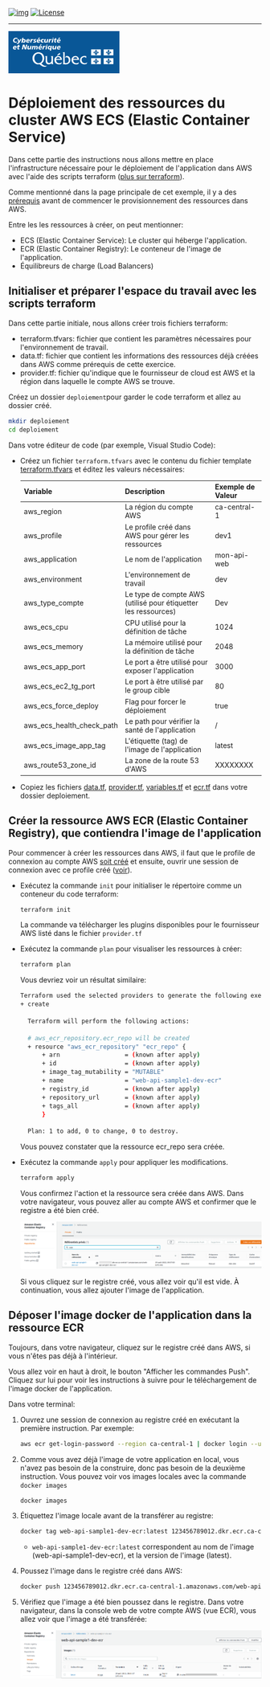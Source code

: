 <!-- ENTETE -->
[![img](https://img.shields.io/badge/Lifecycle-Experimental-339999)](https://www.quebec.ca/gouv/politiques-orientations/vitrine-numeriqc/accompagnement-des-organismes-publics/demarche-conception-services-numeriques)
[![License](https://img.shields.io/badge/Licence-LiLiQ--R-blue)](LICENSE_FR)

---

<div>
    <img src="https://github.com/CQEN-QDCE/.github/blob/main/images/mcn.png">
</div>
<!-- FIN ENTETE -->

# Déploiement des ressources du cluster AWS ECS (Elastic Container Service)

Dans cette partie des instructions nous allons mettre en place l'infrastructure nécessaire pour le déploiement de l'application dans AWS avec l'aide des scripts terraform ([plus sur terraform](../../Outils/Terraform/README.md#quest-ce-que-cest-terraform)).

Comme mentionné dans la page principale de cet exemple, il y a des [prérequis](README.md#prérequis) avant de commencer le provisionnement des ressources dans AWS.

Entre les les ressources à créer, on peut mentionner:
- ECS (Elastic Container Service): Le cluster qui héberge l'application.
- ECR (Elastic Container Registry): Le conteneur de l'image de l'application.
- Équilibreurs de charge (Load Balancers)

## Initialiser et préparer l'espace du travail avec les scripts terraform

Dans cette partie initiale, nous allons créer trois fichiers terraform:

- terraform.tfvars: fichier que contient les paramètres nécessaires pour l'environnement de travail.
- data.tf: fichier que contient les informations des ressources déjà créées dans AWS comme prérequis de cette exercice.
- provider.tf: fichier qu'indique que le fournisseur de cloud est AWS et la région dans laquelle le compte AWS se trouve.

Créez un dossier `deploiement`pour garder le code terraform et allez au dossier créé.
```bash
mkdir deploiement
cd deploiement
```
Dans votre éditeur de code (par exemple, Visual Studio Code):
- Créez un fichier `terraform.tfvars` avec le contenu du fichier template [terraform.tfvars](scripts/terraform.tfvars) et éditez les valeurs nécessaires:

    |  Variable | Description  |  Exemple de Valeur  |
    |---|---|---|
    | aws_region | La région du compte AWS  | ca-central-1  |
    | aws_profile | Le profile créé dans AWS pour gérer les ressources  | dev1  |
    | aws_application | Le nom de l'application  | mon-api-web  |
    | aws_environment | L'environnement de travail  | dev  |
    | aws_type_compte | Le type de compte AWS (utilisé pour étiquetter les ressources)  | Dev  |
    | aws_ecs_cpu | CPU utilisé pour la définition de tâche  | 1024  |
    | aws_ecs_memory | La mémoire utilisé pour la définition de tâche  | 2048  |
    | aws_ecs_app_port | Le port a être utilisé pour exposer l'application  | 3000 |
    | aws_ecs_ec2_tg_port | Le port à être utilisé par le group cible  | 80 |
    | aws_ecs_force_deploy | Flag pour forcer le déploiement  | true |
    | aws_ecs_health_check_path | Le path pour vérifier la santé de l'application  | / |
    | aws_ecs_image_app_tag | L'étiquette (tag) de l'image de l'application  | latest  |
    | aws_route53_zone_id | La zone de la route 53 d'AWS | XXXXXXXX  |

- Copiez les fichiers [data.tf](scripts/data.tf), [provider.tf](scripts/provider.tf), [variables.tf](scripts/variables.tf) et [ecr.tf](scripts/ecr.tf) dans votre dossier deploiement.


## Créer la ressource AWS ECR (Elastic Container Registry), que contiendra l'image de l'application
Pour commencer à créer les ressources dans AWS, il faut que le profile de connexion au compte AWS [soit créé](../../Outils/AWS-Command-Line-Interface/README.md#configuration-daws-sso-single-sign-on) et ensuite, ouvrir une session de connexion avec ce profile créé ([voir](../../Outils/AWS-Command-Line-Interface/README.md#login-au-compte-aws)).

- Exécutez la commande `init` pour initialiser le répertoire comme un conteneur du code terraform:
  ```bash
  terraform init
  ```
  La commande va télécharger les plugins disponibles pour le fournisseur AWS listé dans le fichier `provider.tf`

- Exécutez la commande `plan` pour visualiser les ressources à créer:
  ```bash
  terraform plan
  ```
  Vous devriez voir un résultat similaire:
  ```bash
  Terraform used the selected providers to generate the following execution plan. Resource actions are indicated with the following symbols:
  + create

    Terraform will perform the following actions:

    # aws_ecr_repository.ecr_repo will be created
    + resource "aws_ecr_repository" "ecr_repo" {
        + arn                  = (known after apply)
        + id                   = (known after apply)
        + image_tag_mutability = "MUTABLE"
        + name                 = "web-api-sample1-dev-ecr"
        + registry_id          = (known after apply)
        + repository_url       = (known after apply)
        + tags_all             = (known after apply)
        }

    Plan: 1 to add, 0 to change, 0 to destroy.
  ```
  Vous pouvez constater que la ressource ecr_repo sera créée.

- Exécutez la commande `apply` pour appliquer les modifications.
  ```bash
  terraform apply
  ```
  Vous confirmez l'action et la ressource sera créée dans AWS.
  Dans votre navigateur, vous pouvez aller au compte AWS et confirmer que le registre a été bien créé.

  ![aws-ecr](images/aws-web-ecr.png)

  Si vous cliquez sur le registre créé, vous allez voir qu'il est vide. À continuation, vous allez ajouter l'image de l'application.
## Déposer l'image docker de l'application dans la ressource ECR

Toujours, dans votre navigateur, cliquez sur le registre créé dans AWS, si vous n'êtes pas déjà à l'intérieur.

Vous allez voir en haut à droit, le bouton "Afficher les commandes Push". Cliquez sur lui pour voir les instructions à suivre pour le téléchargement de l'image docker de l'application.

Dans votre terminal:
1. Ouvrez une session de connexion au registre créé en exécutant la première instruction. Par exemple:
    ```bash
    aws ecr get-login-password --region ca-central-1 | docker login --username AWS --password-stdin 123456789012.dkr.ecr.ca-central-1.amazonaws.com
    ```
2. Comme vous avez déjà l'image de votre application en local, vous n'avez pas besoin de la construire, donc pas besoin de la deuxième instruction.
   Vous pouvez voir vos images locales avec la commande `docker images`
   ```bash
   docker images
   ```
3. Étiquettez l'image locale avant de la transférer au registre:
   ```bash
   docker tag web-api-sample1-dev-ecr:latest 123456789012.dkr.ecr.ca-central-1.amazonaws.com/web-api-sample1-dev-ecr:latest
   ```
   * `web-api-sample1-dev-ecr:latest` correspondent au nom de l'image (web-api-sample1-dev-ecr), et la version de l'image (latest).
  
4. Poussez l'image dans le registre créé dans AWS:
   ```bash
   docker push 123456789012.dkr.ecr.ca-central-1.amazonaws.com/web-api-sample1-dev-ecr:latest
   ```
5. Vérifiez que l'image a été bien poussez dans le registre. Dans votre navigateur, dans la console web de votre compte AWS (vue ECR), vous allez voir que l'image a été transférée:

    ![aws-ecr-app-image](images/aws-web-ecr-app-image.png)

